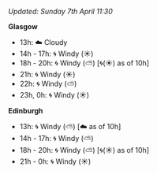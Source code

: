 *Updated: Sunday 7th April 11:30*

**Glasgow**

* 13h: :cloud: Cloudy
* 14h - 17h: :cyclone: Windy (:sunny:)
* 18h - 20h: :cyclone: Windy (:partly_sunny:) [:cyclone:(:sunny:) as of 10h]
* 21h: :cyclone: Windy (:sunny:)
* 22h: :cyclone: Windy (:partly_sunny:)
* 23h, 0h: :cyclone: Windy (:sunny:)

**Edinburgh**

* 13h: :cyclone: Windy (:partly_sunny:) [:cloud: as of 10h]
* 14h - 17h: :cyclone: Windy (:partly_sunny:)
* 18h - 20h: :cyclone: Windy (:partly_sunny:) [:cyclone:(:sunny:) as of 10h]
* 21h - 0h: :cyclone: Windy (:sunny:)
